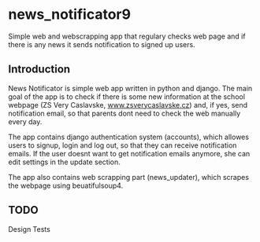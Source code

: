 # news_notificator9
Simple web and webscrapping app that regulary checks web page  and if there is any news it sends notification to signed up users.

## Introduction
News Notificator is simple web app written in python and django. The main goal of the app is to check if there is some new information at the school webpage (ZS Very Caslavske, www.zsverycaslavske.cz) and, if yes, send notification email, so that parents dont need to check the web manually every day.

The app contains django authentication system (accounts), which allowes users to signup, login and log out, so that they can receive notification emails. If the user doesnt want to get notification emails anymore, she can edit settings in the update section.

The app also contains web scrapping part (news_updater), which scrapes the webpage using beuatifulsoup4. 

## TODO
Design
Tests
